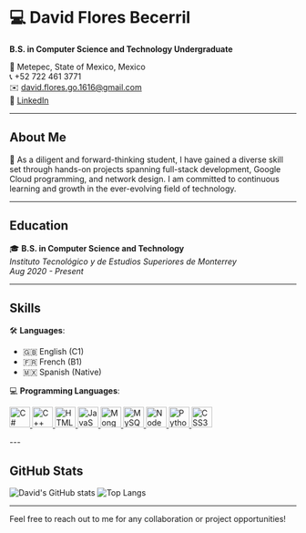 # 💻 David Flores Becerril

**B.S. in Computer Science and Technology Undergraduate**

📍 Metepec, State of Mexico, Mexico  
📞 +52 722 461 3771  
✉️ [david.flores.go.1616@gmail.com](mailto:david.flores.go.1616@gmail.com)  
🔗 [LinkedIn](https://www.linkedin.com/in/david-flores-be/)

---

## About Me

🚀 As a diligent and forward-thinking student, I have gained a diverse skill set through hands-on projects spanning full-stack development, Google Cloud programming, and network design. I am committed to continuous learning and growth in the ever-evolving field of technology.

---

## Education

🎓 **B.S. in Computer Science and Technology**  
*Instituto Tecnológico y de Estudios Superiores de Monterrey*  
_Aug 2020 - Present_

---

## Skills

🛠️ **Languages**: 
- 🇬🇧 English (C1)
- 🇫🇷 French (B1)
- 🇲🇽 Spanish (Native)

💻 **Programming Languages**: 

<p align="left">
<a href="https://docs.microsoft.com/en-us/dotnet/csharp/" target="_blank" rel="noreferrer">
<img src="https://raw.githubusercontent.com/danielcranney/readme-generator/main/public/icons/skills/csharp-colored.svg" width="36" height="36" alt="C#" />
</a>
<a href="https://docs.microsoft.com/en-us/cpp/?view=msvc-170" target="_blank" rel="noreferrer">
  <img src="https://raw.githubusercontent.com/danielcranney/readme-generator/main/public/icons/skills/cplusplus-colored.svg" width="36" height="36" alt="C++" />
</a>
<a href="https://developer.mozilla.org/en-US/docs/Glossary/HTML5" target="_blank" rel="noreferrer">
  <img src="https://raw.githubusercontent.com/danielcranney/readme-generator/main/public/icons/skills/html5-colored.svg" width="36" height="36" alt="HTML5" />
</a>
<a href="https://developer.mozilla.org/en-US/docs/Web/JavaScript" target="_blank" rel="noreferrer">
  <img src="https://raw.githubusercontent.com/danielcranney/readme-generator/main/public/icons/skills/javascript-colored.svg" width="36" height="36" alt="JavaScript" />
</a>
<a href="https://www.mongodb.com/" target="_blank" rel="noreferrer">
  <img src="https://raw.githubusercontent.com/danielcranney/readme-generator/main/public/icons/skills/mongodb-colored.svg" width="36" height="36" alt="MongoDB" />
</a>
<a href="https://www.mysql.com/" target="_blank" rel="noreferrer">
  <img src="https://raw.githubusercontent.com/danielcranney/readme-generator/main/public/icons/skills/mysql-colored.svg" width="36" height="36" alt="MySQL" />
</a>
<a href="https://nodejs.org/en/" target="_blank" rel="noreferrer">
  <img src="https://raw.githubusercontent.com/danielcranney/readme-generator/main/public/icons/skills/nodejs-colored.svg" width="36" height="36" alt="NodeJS" />
</a>
<a href="https://www.python.org/" target="_blank" rel="noreferrer">
  <img src="https://raw.githubusercontent.com/danielcranney/readme-generator/main/public/icons/skills/python-colored.svg" width="36" height="36" alt="Python" />
</a>
<a href="https://www.w3.org/TR/CSS/#css" target="_blank" rel="noreferrer">
  <img src="https://raw.githubusercontent.com/danielcranney/readme-generator/main/public/icons/skills/css3-colored.svg" width="36" height="36" alt="CSS3" />
</a>
</p>
---

## GitHub Stats

![David's GitHub stats](https://github-readme-stats.vercel.app/api?username=DavidF2714&show_icons=true&theme=radical)
![Top Langs](https://github-readme-stats.vercel.app/api/top-langs/?username=DavidF2714&layout=compact&theme=radical)

---

Feel free to reach out to me for any collaboration or project opportunities!
